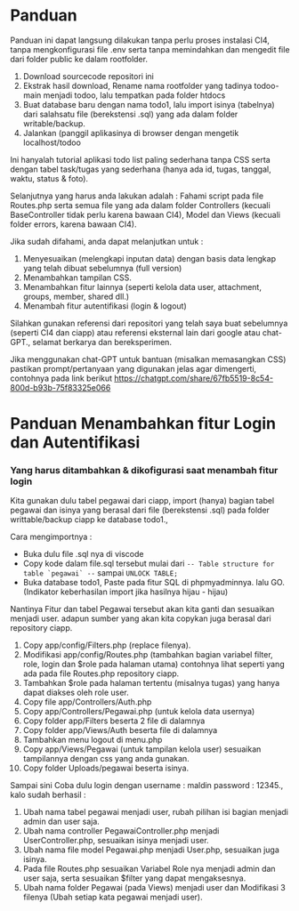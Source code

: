# Panduan

Panduan ini dapat langsung dilakukan tanpa perlu proses instalasi CI4, tanpa mengkonfigurasi file .env serta tanpa memindahkan dan mengedit file dari folder public ke dalam rootfolder.

1. Download sourcecode repositori ini
2. Ekstrak hasil download, Rename nama rootfolder yang tadinya todoo-main menjadi todoo, lalu tempatkan pada folder htdocs
3. Buat database baru dengan nama todo1, lalu import isinya (tabelnya) dari salahsatu file (berekstensi .sql) yang ada dalam folder writable/backup.
4. Jalankan (panggil aplikasinya di browser dengan mengetik localhost/todoo

Ini hanyalah tutorial aplikasi todo list paling sederhana tanpa CSS serta dengan tabel task/tugas yang sederhana (hanya ada id, tugas, tanggal, waktu, status & foto).

Selanjutnya yang harus anda lakukan adalah : Fahami script pada file Routes.php serta semua file yang ada dalam folder Controllers (kecuali BaseController tidak perlu karena bawaan CI4), Model dan Views (kecuali folder errors, karena bawaan CI4).

Jika sudah difahami, anda dapat melanjutkan untuk :

1. Menyesuaikan (melengkapi inputan data) dengan basis data lengkap yang telah dibuat sebelumnya (full version)
2. Menambahkan tampilan CSS.
3. Menambahkan fitur lainnya (seperti kelola data user, attachment, groups, member, shared dll.)
4. Menambah fitur autentifikasi (login & logout)

Silahkan gunakan referensi dari repositori yang telah saya buat sebelumnya (seperti CI4 dan ciapp) atau referensi eksternal lain dari google atau chat-GPT., selamat berkarya dan bereksperimen.

Jika menggunakan chat-GPT untuk bantuan (misalkan memasangkan CSS) pastikan prompt/pertanyaan yang digunakan jelas agar dimengerti, contohnya pada link berikut https://chatgpt.com/share/67fb5519-8c54-800d-b93b-75f83325e066

# Panduan Menambahkan fitur Login dan Autentifikasi

### Yang harus ditambahkan & dikofigurasi saat menambah fitur login

Kita gunakan dulu tabel pegawai dari ciapp, import (hanya) bagian tabel pegawai dan isinya yang berasal dari file (berekstensi .sql) pada folder writtable/backup ciapp ke database todo1., 

Cara mengimportnya :
- Buka dulu file .sql nya di viscode
- Copy kode dalam file.sql tersebut mulai dari ``` -- Table structure for table `pegawai` -- ``` sampai ```UNLOCK TABLE;```
- Buka database todo1, Paste pada fitur SQL di phpmyadminnya. lalu GO. (Indikator keberhasilan import jika hasilnya hijau - hijau)

Nantinya Fitur dan tabel Pegawai tersebut akan kita ganti dan sesuaikan menjadi user. adapun sumber yang akan kita copykan juga berasal dari repository ciapp.

1. Copy app/config/Filters.php (replace filenya).
2. Modifikasi app/config/Routes.php (tambahkan bagian variabel filter, role, login dan $role pada halaman utama) contohnya lihat seperti yang ada pada file Routes.php repository ciapp.
3. Tambahkan $role pada halaman tertentu (misalnya tugas) yang hanya dapat diakses oleh role user.
4. Copy file app/Controllers/Auth.php
5. Copy app/Controllers/Pegawai.php (untuk kelola data usernya)
6. Copy folder app/Filters beserta 2 file di dalamnya
6. Copy folder app/Views/Auth beserta file di dalamnya
7. Tambahkan menu logout di menu.php
8. Copy app/Views/Pegawai (untuk tampilan kelola user) sesuaikan tampilannya dengan css yang anda gunakan.
9. Copy folder Uploads/pegawai beserta isinya.

Sampai sini Coba dulu login dengan username : maldin password : 12345., kalo sudah berhasil :

1. Ubah nama tabel pegawai menjadi user, rubah pilihan isi bagian menjadi admin dan user saja.
2. Ubah nama controller PegawaiController.php menjadi UserController.php, sesuaikan isinya menjadi user.
3. Ubah nama file model Pegawai.php menjadi User.php, sesuaikan juga isinya.
4. Pada file Routes.php sesuaikan Variabel Role nya menjadi admin dan user saja, serta sesuaikan $filter yang dapat mengaksesnya.
5. Ubah nama folder Pegawai (pada Views) menjadi user dan Modifikasi 3 filenya (Ubah setiap kata pegawai menjadi user).
